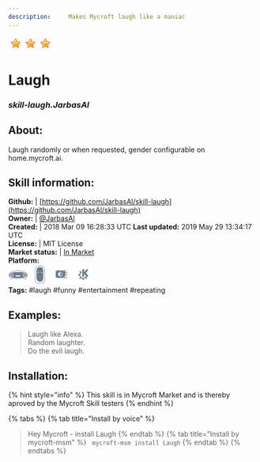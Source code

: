 ```yaml
---
description:     Makes Mycroft laugh like a maniac
---
```


![](../.gitbook/assets/star.png)![](../.gitbook/assets/star.png)![](../.gitbook/assets/star.png)  
# Laugh  
### _skill-laugh.JarbasAl_  
## About:  
Laugh randomly or when requested, gender configurable on home.mycroft.ai.

## Skill information:  
**Github:** | [https://github.com/JarbasAl/skill-laugh](https://github.com/JarbasAl/skill-laugh)  
**Owner:** | [@JarbasAl](https://github.com/JarbasAl)  
**Created:** | 2018 Mar 09 16:28:33 UTC  **Last updated:** 2019 May 29 13:34:17 UTC  
**License:** | MIT License  
**Market status:** | [In Market](https://market.mycroft.ai/skill/laugh)  
**Platform:**  
 ![Mark I](../.gitbook/assets/mark-1-icon.png)  ![Mark II](../.gitbook/assets/mark-2-icon.png)  ![Picroft](../.gitbook/assets/picroft-icon.png)  ![plasmoid](../.gitbook/assets/kde.png)   
**Tags:** \#laugh \#funny \#entertainment \#repeating   
## Examples:  
> Laugh like Alexa.  
> Random laughter.  
> Do the evil laugh.  
  
## Installation:  
{% hint style="info" %}
This skill is in Mycroft Market and is thereby aproved by the Mycroft Skill testers
{% endhint %}
    
{% tabs %}
{% tab title="Install by voice" %}
> Hey Mycroft - install Laugh
{% endtab %}
  {% tab title="Install by mycroft-msm" %}
``` mycroft-msm install Laugh```
{% endtab %}
  {% endtabs %}
  